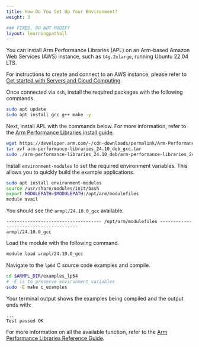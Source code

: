 ```yaml
---
title: How Do You Set Up Your Environment?
weight: 3

### FIXED, DO NOT MODIFY
layout: learningpathall
---
```


You can install Arm Performance Libraries (APL) on an Arm-based Amazon Web Services (AWS) instance, such as `t4g.2xlarge`, running Ubuntu 22.04 LTS. 

For instructions to create and connect to an AWS instance, please refer to [Get started with Servers and Cloud Computing](/learning-paths/servers-and-cloud-computing/intro/). 

Once connected via `ssh`, install the required packages with the following commands. 

```bash
sudo apt update
sudo apt install gcc g++ make -y
```

Next, install APL with the commands below. For more information, refer to the [Arm Performance Libraries install guide](/install-guides/armpl/). 

```bash
wget https://developer.arm.com/-/cdn-downloads/permalink/Arm-Performance-Libraries/Version_24.10/arm-performance-libraries_24.10_deb_gcc.tar
tar xvf arm-performance-libraries_24.10_deb_gcc.tar
sudo ./arm-performance-libraries_24.10_deb/arm-performance-libraries_24.10_deb.sh --accept
```

Install `environment-modules` to set the required environment variables. This allows you to quickly build the example applications. 

```bash
sudo apt install environment-modules
source /usr/share/modules/init/bash
export MODULEPATH=$MODULEPATH:/opt/arm/modulefiles
module avail
```

You should see the `armpl/24.10.0_gcc` available. 

```output
------------------------------------ /opt/arm/modulefiles ---------------------------------------
armpl/24.10.0_gcc  
```

Load the module with the following command. 

```bash
module load armpl/24.10.0_gcc
```

Navigate to the `lp64` C source code examples and compile. 

```bash
cd $ARMPL_DIR/examples_lp64
# -E is to preserve environment variables
sudo -E make c_examples 
```

Your terminal output shows the examples being compiled and the output ends with: 

```output
...
Test passed OK
```

For more information on all the available function, refer to the [Arm Performance Libraries Reference Guide](https://developer.arm.com/documentation/101004/latest/).


